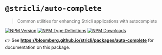 # `@stricli/auto-complete`

> Common utilities for enhancing Stricli applications with autocomplete

[![NPM Version](https://img.shields.io/npm/v/@stricli/auto-complete.svg?style=flat-square)](https://www.npmjs.com/package/@stricli/auto-complete)
[![NPM Type Definitions](https://img.shields.io/npm/types/@stricli/auto-complete.svg?style=flat-square)](https://www.npmjs.com/package/@stricli/auto-complete)
[![NPM Downloads](https://img.shields.io/npm/dm/@stricli/auto-complete.svg?style=flat-square)](https://www.npmjs.com/package/@stricli/auto-complete)

👉 See **https://bloomberg.github.io/stricli/packages/auto-complete** for documentation on this package.
